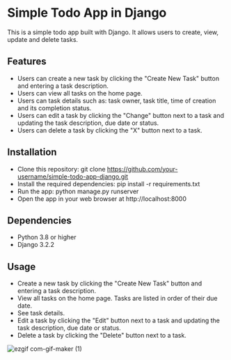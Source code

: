 # Simple Todo App in Django

This is a simple todo app built with Django. It allows users to create, view, update and delete tasks.


## Features

- Users can create a new task by clicking the "Create New Task" button and entering a task description.
- Users can view all tasks on the home page.
- Users can task details such as: task owner, task title, time of creation and its completion status.
- Users can edit a task by clicking the "Change" button next to a task and updating the task description, due date or status.
- Users can delete a task by clicking the "X" button next to a task.


## Installation

- Clone this repository: git clone https://github.com/your-username/simple-todo-app-django.git
- Install the required dependencies: pip install -r requirements.txt
- Run the app: python manage.py runserver
- Open the app in your web browser at http://localhost:8000


## Dependencies

- Python 3.8 or higher
- Django 3.2.2


## Usage

- Create a new task by clicking the "Create New Task" button and entering a task description.
- View all tasks on the home page. Tasks are listed in order of their due date.
- See task details.
- Edit a task by clicking the "Edit" button next to a task and updating the task description, due date or status.
- Delete a task by clicking the "Delete" button next to a task.


![ezgif com-gif-maker (1)](https://user-images.githubusercontent.com/89583742/235136856-aaf1e857-d4e7-4d79-9c1c-652e98f0f5b9.gif)

